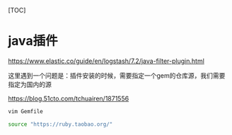 [TOC]

# java插件

https://www.elastic.co/guide/en/logstash/7.2/java-filter-plugin.html



这里遇到一个问题是：插件安装的时候，需要指定一个gem的仓库源，我们需要指定为国内的源

https://blog.51cto.com/tchuairen/1871556

```bash
vim Gemfile

source "https://ruby.taobao.org/"
```





